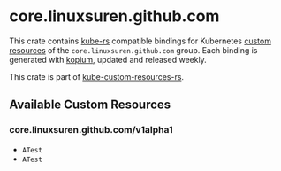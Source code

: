 <!--
SPDX-FileCopyrightText: The kube-custom-resources-rs Authors
SPDX-License-Identifier: 0BSD
 -->

# core.linuxsuren.github.com

This crate contains [kube-rs](https://kube.rs/) compatible bindings for Kubernetes [custom resources](https://kubernetes.io/docs/tasks/extend-kubernetes/custom-resources/custom-resource-definitions/) of the `core.linuxsuren.github.com` group. Each binding is generated with [kopium](https://github.com/kube-rs/kopium), updated and released weekly.

This crate is part of [kube-custom-resources-rs](https://github.com/metio/kube-custom-resources-rs).

## Available Custom Resources

### core.linuxsuren.github.com/v1alpha1
- `ATest`
- `ATest`
